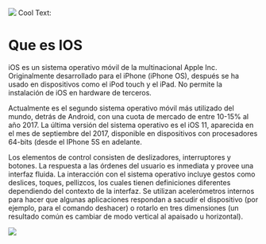 ![](https://images.cooltext.com/5136271.png)
<a href="http://cooltext.com" target="_top"><img src="https://cooltext.com/images/ct_pixel.gif" width="80" height="15" alt="Cool Text: Logo and Graphics Generator" border="0" /></a>

# Que es IOS

iOS es un sistema operativo móvil de la multinacional Apple Inc. Originalmente desarrollado para el iPhone (iPhone OS), después se ha usado en dispositivos como el iPod touch y el iPad. No permite la instalación de iOS en hardware de terceros.

Actualmente es el segundo sistema operativo móvil más utilizado del mundo, detrás de Android, con una cuota de mercado de entre 10-15% al año 2017. La última versión del sistema operativo es el iOS 11, aparecida en el mes de septiembre del 2017, disponible en dispositivos con procesadores 64-bits (desde el IPhone 5S en adelante.

Los elementos de control consisten de deslizadores, interruptores y botones. La respuesta a las órdenes del usuario es inmediata y provee una interfaz fluida. La interacción con el sistema operativo incluye gestos como deslices, toques, pellizcos, los cuales tienen definiciones diferentes dependiendo del contexto de la interfaz. Se utilizan acelerómetros internos para hacer que algunas aplicaciones respondan a sacudir el dispositivo (por ejemplo, para el comando deshacer) o rotarlo en tres dimensiones (un resultado común es cambiar de modo vertical al apaisado u horizontal).

![](https://www.apple.com/ac/structured-data/images/knowledge_graph_logo.png?201709101434)
